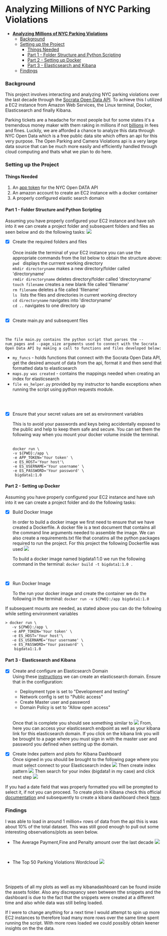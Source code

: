 # **Analyzing Millions of NYC Parking Violations**
- [**Analyzing Millions of NYC Parking Violations**](#analyzing-millions-of-nyc-parking-violations)
    - [Background](#background)
    - [Setting up the Project](#setting-up-the-project)
      - [Things Needed](#things-needed)
      - [Part 1 - Folder Structure and Python Scripting](#part-1---folder-structure-and-python-scripting)
      - [Part 2 - Setting up Docker](#part-2---setting-up-docker)
      - [Part 3 - Elasticsearch and Kibana](#part-3---elasticsearch-and-kibana)
    - [Findings](#findings)


 ### Background
 
 This project involves interacting and analyzing NYC parking violations over the last decade through the [Socrata Open Data API](https://dev.socrata.com/). To achieve this I utilized a EC2 instance from Amazon Web Services, the Linux terminal, Docker, Elasticsearch and finally Kibana.

 Parking tickets are a headache for most people but for some states it's a tremendous money maker with them raking in millions if not [billions](https://www.carrentals.com/blog/parking-tickets-cost-americans/) in fees and fines. Luckily, we are afforded a chance to analyze this data through NYC Open Data which is a free public data site which offers an api for this very purpose. The Open Parking and Camera Violations api is a very large data source that can be much more easily and efficiently handled through cloud computing and thats what we plan to do here.  


 ### Setting up the Project

 #### Things Needed 
1. An [app token](https://data.cityofnewyork.us/login) for the NYC Open DATA API
2. An amazon account to create an EC2 instance with a docker container
3. A properly configured elastic search domain 



#### Part 1 - Folder Structure and Python Scripting
Assuming you have properly configured your EC2 instance and have ssh into it we can create a project folder and subsequent folders and files as seen below and do the following tasks: ![](2021-03-26-17-16-04.png) 


- [x] Create the required folders and files   
   <br />
  Once inside the terminal of your EC2 instance you can use the appropriate commands from the list below  to obtain the structure above: <br />
  ```pwd ``` displays the currrent working directory <br />
  ```mkdir directoryname``` makes a new directory/folder called 'directoryname'<br />
  ```rmdir directoryname``` deletes directory/folder called 'directoryname'<br />
  ```touch filename``` creates a new blank file called 'filename'<br />
  ```rm filename``` deletes a file called 'filename'<br />
  ```ls ``` lists the files and directories in current working directory<br />
  ```cd directoryname``` navigates into 'directoryname'<br />
  ```cd ..``` navigates to one directory up <br />
  <br />

- [x] Create main.py and subsequent files
 <br />

    The file main.py contains the python script that parses the --num_pages and --page_size arguments used to connect with the Socrata Open Data API by making a call to functions and files developed below:   
   - ```my_funcs``` - holds functions that connect with the Socrata Open Data API, get the desired amount of data from the api, format it and then send that formatted data to elasticsearch 
   -  ```maps.py was created``` - contains the mappings needed when creating an index for elasticsearch 
   -   ```file es_helper.py``` provided by my instructor to handle exceptions when running the script using python requests module.
   <br /> 
   <br />  

  
- [x] Ensure that your secret values are set as environment variables 
   <br />
  
  This is to avoid your passwords and keys being accidentally exposed to the public and help to keep them safe and secure. You can set them the following way when you mount your docker volume inside the terminal.  
  <br />
   ```
   docker run \
   -v ${PWD}:/app \
   -e APP_TOKEN='Your token' \
   -e ES_HOST='Your host'\
   -e ES_USERNAME='Your username' \
   -e ES_PASSWORD='Your password' \
    bigdata1:1.0
  ```
<div style="page-break-after: always"></div>

#### Part 2 - Setting up Docker
Assuming you have properly configured your EC2 instance and have ssh into it we can create a project folder and do the following tasks: 


- [x] Build Docker Image
  

  In order to build a docker image we first need to ensure that we have created a Dockerfile. A docker file is a text document that contains all the command line arguments needed to assemble the image. We can also create a requirements.txt file that conatins all the python packages required to run the project. For this project the following Dockerfile was used ![](https://github.com/OjeWilliams/Analyzing-Millions-of-NYC-Parking-Violations/blob/main/assets/2021-03-26-16-12-07.png)
 
   To build a docker image named bigdata1:1.0 we run the following command in the terminal: 
    ``` docker build -t bigdata1:1.0 . ```
   
   <br />

- [x] Run Docker Image  
   
    To the run your docker image and create the container we do the following in the terminal:
 ```docker run -v ${PWD}:/app bigdata1:1.0```

If subsequent mounts are needed, as stated above you can do the following while setting environment variables
```  
> docker run \
   -v ${PWD}:/app \
   -e APP_TOKEN='Your token' \
   -e ES_HOST='Your host'\
   -e ES_USERNAME='Your username' \
   -e ES_PASSWORD='Your password' \
    bigdata1:1.0
```

<div style="page-break-after: always"></div>


#### Part 3 - Elasticsearch and Kibana
- [x] Create and configure an Elasticsearch Domain <br />
  Using these [instructions](https://docs.aws.amazon.com/elasticsearch-service/latest/developerguide/es-createupdatedomains.html) we can create an elasticsearch domain. Ensure that in the configuration:

  - Deployment type is set to "Development and testing"
  - Network config is set to "Public access"
  - Create Master user and password 
  - Domain Policy is set to "Allow open access"
   <br />

   Once that is complete you should see something similar to 
![](https://github.com/OjeWilliams/Analyzing-Millions-of-NYC-Parking-Violations/blob/main/assets/2021-03-27-13-21-07.png) 
  From, here you can access your elasticsearch endpoint as well as your kibana link for this elasticsearch domain. If you  click on the kibana link you will be brought to a page where you must sign in with the master user and password you defined when setting up the domain.
  <br />

- [x] Create Index pattern and plots for Kibana Dashboard <br />
 Once signed in you should be brought to the following page where you must select connect to your Elasticsearch index
 ![](https://github.com/OjeWilliams/Analyzing-Millions-of-NYC-Parking-Violations/blob/main/assets/2021-03-27-13-38-06.png)
 Then create index pattern
 ![](https://github.com/OjeWilliams/Analyzing-Millions-of-NYC-Parking-Violations/blob/main/assets/2021-03-27-13-40-43.png)
 Then search for your index (bigdata1 in my case) and click next step
 ![](https://github.com/OjeWilliams/Analyzing-Millions-of-NYC-Parking-Violations/blob/main/assets/2021-03-27-13-42-24.png)

 If you had a date field that was properly formatted you will be prompted to select it, if not you can proceed. To create plots in Kibana check this official [documentation](https://www.elastic.co/guide/en/kibana/current/xpack-graph.html) and subsequently to create a kibana dashboard check [here](https://www.elastic.co/guide/en/kibana/current/dashboard.html).
 
<div style="page-break-after: always"></div>

  ### Findings
  I was able to load in around 1 million+ rows of data from the api this is was about 10% of the total dataset. This was still good enough to pull out some interesting observations/plots as seen below.
  - The Average Payment,Fine and Penalty amount over the last decade
  ![](https://github.com/OjeWilliams/Analyzing-Millions-of-NYC-Parking-Violations/blob/main/assets/2021-03-27-14-17-05.png)

<br />

  - The Top 50 Parking Violations Wordcloud
  ![](https://github.com/OjeWilliams/Analyzing-Millions-of-NYC-Parking-Violations/blob/main/assets/Word%20cloud%20of%20top%2050%20violation.png)
  <br />
  <br />  

   Snippets of all my plots as well as my kibanadashboard can be found inside the assets folder. Also any discrepancy seen between tthe snippets and the dashboard is due to the fact that the snippets were created at a different time and also while data was still beling loaded. 

   If I were to change anything for a next time I would attempt to spin up more EC2 instances to therefore load many more rows over the same time spent running the script. With more rows loaded we could possibly obtain keener insights on the the data. 

